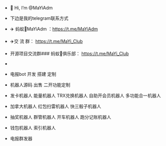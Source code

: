 - 👋 Hi, I’m @MaYiAdm
- 下边是我的telegram联系方式
- ✈️ 蚂蚁🐜MaYiAdm ：https://t.me/MaYiAdm
- ✈️交  流  群： https://t.me/MaYi_Club

- 开源项目交流群### 蚂蚁🐜俱乐部： https://t.me/MaYi_Club
- 
- 电报bot 开发 搭建 定制
- 机器人源码 出售 二开功能定制

- 发卡机器人 能量机器人 TRX兑换机器人 自助开会员机器人 多功能合一机器人
- 加拿大机器人 红包扫雷机器人 快三骰子机器人
- 抽奖机器人 群管机器人 开车机器人 跑分记账机器人
- 钱包机器人 索引机器人
- 电报群发器

<!---
MaYiAdm/MaYiAdm is a ✨ special ✨ repository because its `README.md` (this file) appears on your GitHub profile.
You can click the Preview link to take a look at your changes.
--->
